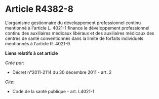 # Article R4382-8

L'organisme gestionnaire du développement professionnel continu mentionné à l'article L. 4021-1 finance le développement
professionnel continu des auxiliaires médicaux libéraux et des auxiliaires médicaux des centres de santé conventionnés dans
la limite de forfaits individuels mentionnés à l'article R. 4021-9.

**Liens relatifs à cet article**

_Créé par_:

  - Décret n°2011-2114 du 30 décembre 2011 - art. 2

_Cite_:

  - Code de la santé publique - art. L4021-1
